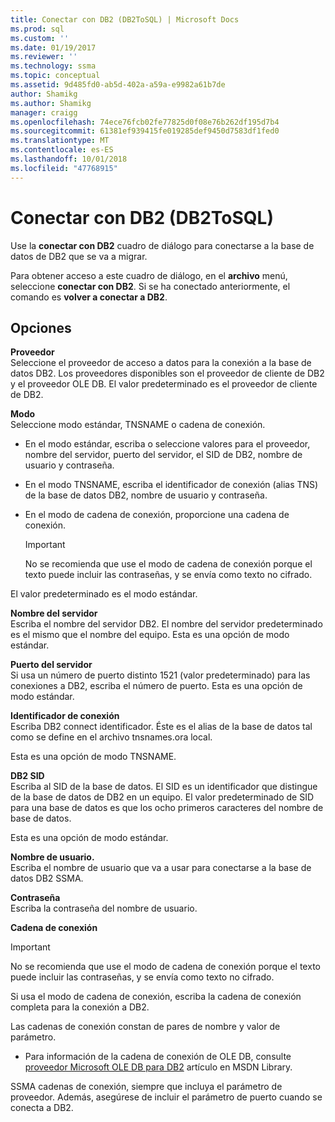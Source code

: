 ```yaml
---
title: Conectar con DB2 (DB2ToSQL) | Microsoft Docs
ms.prod: sql
ms.custom: ''
ms.date: 01/19/2017
ms.reviewer: ''
ms.technology: ssma
ms.topic: conceptual
ms.assetid: 9d485fd0-ab5d-402a-a59a-e9982a61b7de
author: Shamikg
ms.author: Shamikg
manager: craigg
ms.openlocfilehash: 74ece76fcb02fe77825d0f08e76b262df195d7b4
ms.sourcegitcommit: 61381ef939415fe019285def9450d7583df1fed0
ms.translationtype: MT
ms.contentlocale: es-ES
ms.lasthandoff: 10/01/2018
ms.locfileid: "47768915"
---
```

# <a name="connect-to-db2-db2tosql"></a>Conectar con DB2 (DB2ToSQL)
Use la **conectar con DB2** cuadro de diálogo para conectarse a la base de datos de DB2 que se va a migrar.  
  
Para obtener acceso a este cuadro de diálogo, en el **archivo** menú, seleccione **conectar con DB2**. Si se ha conectado anteriormente, el comando es **volver a conectar a DB2**.  
  
## <a name="options"></a>Opciones  
**Proveedor**  
Seleccione el proveedor de acceso a datos para la conexión a la base de datos DB2. Los proveedores disponibles son el proveedor de cliente de DB2 y el proveedor OLE DB. El valor predeterminado es el proveedor de cliente de DB2.  
  
**Modo**  
Seleccione modo estándar, TNSNAME o cadena de conexión.  
  
-   En el modo estándar, escriba o seleccione valores para el proveedor, nombre del servidor, puerto del servidor, el SID de DB2, nombre de usuario y contraseña.  
  
-   En el modo TNSNAME, escriba el identificador de conexión (alias TNS) de la base de datos DB2, nombre de usuario y contraseña.  
  
-   En el modo de cadena de conexión, proporcione una cadena de conexión.  
  
    > [!IMPORTANT]  
    > No se recomienda que use el modo de cadena de conexión porque el texto puede incluir las contraseñas, y se envía como texto no cifrado.  
  
El valor predeterminado es el modo estándar.  
  
**Nombre del servidor**  
Escriba el nombre del servidor DB2. El nombre del servidor predeterminado es el mismo que el nombre del equipo. Esta es una opción de modo estándar.  
  
**Puerto del servidor**  
Si usa un número de puerto distinto 1521 (valor predeterminado) para las conexiones a DB2, escriba el número de puerto. Esta es una opción de modo estándar.  
  
**Identificador de conexión**  
Escriba DB2 connect identificador. Éste es el alias de la base de datos tal como se define en el archivo tnsnames.ora local.  
  
Esta es una opción de modo TNSNAME.  
  
**DB2 SID**  
Escriba al SID de la base de datos. El SID es un identificador que distingue de la base de datos de DB2 en un equipo. El valor predeterminado de SID para una base de datos es que los ocho primeros caracteres del nombre de base de datos.  
  
Esta es una opción de modo estándar.  
  
**Nombre de usuario.**  
Escriba el nombre de usuario que va a usar para conectarse a la base de datos DB2 SSMA.  
  
**Contraseña**  
Escriba la contraseña del nombre de usuario.  
  
**Cadena de conexión**  
> [!IMPORTANT]  
> No se recomienda que use el modo de cadena de conexión porque el texto puede incluir las contraseñas, y se envía como texto no cifrado.  
  
Si usa el modo de cadena de conexión, escriba la cadena de conexión completa para la conexión a DB2.  
  
Las cadenas de conexión constan de pares de nombre y valor de parámetro.  
  
-   Para información de la cadena de conexión de OLE DB, consulte [proveedor Microsoft OLE DB para DB2](http://go.microsoft.com/fwlink/?LinkId=85640) artículo en MSDN Library.  
  
SSMA cadenas de conexión, siempre que incluya el parámetro de proveedor. Además, asegúrese de incluir el parámetro de puerto cuando se conecta a DB2.  
  
